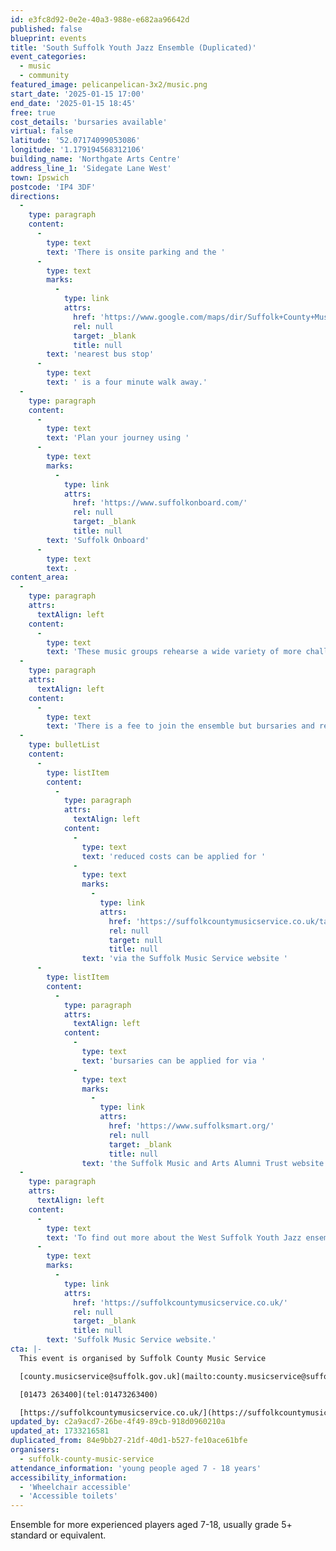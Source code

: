```yaml
---
id: e3fc8d92-0e2e-40a3-988e-e682aa96642d
published: false
blueprint: events
title: 'South Suffolk Youth Jazz Ensemble (Duplicated)'
event_categories:
  - music
  - community
featured_image: pelicanpelican-3x2/music.png
start_date: '2025-01-15 17:00'
end_date: '2025-01-15 18:45'
free: true
cost_details: 'bursaries available'
virtual: false
latitude: '52.07174099053086'
longitude: '1.179194568312106'
building_name: 'Northgate Arts Centre'
address_line_1: 'Sidegate Lane West'
town: Ipswich
postcode: 'IP4 3DF'
directions:
  -
    type: paragraph
    content:
      -
        type: text
        text: 'There is onsite parking and the '
      -
        type: text
        marks:
          -
            type: link
            attrs:
              href: 'https://www.google.com/maps/dir/Suffolk+County+Music+Service,+Northgate+Arts+Centre,+Sidegate+Ln+W,+Ipswich+IP4+3DF/Northgate+School,+Ipswich+IP4+3EQ/@52.0714123,1.1794618,18z/data=!3m1!4b1!4m14!4m13!1m5!1m1!1s0x47d99f6e63d0177d:0x6beb964950bde33c!2m2!1d1.1792053!2d52.0716388!1m5!1m1!1s0x47d99f6c4ff94971:0x38d8a9df567ac61f!2m2!1d1.18273!2d52.071865!3e2?entry=ttu&g_ep=EgoyMDI0MTEyNC4xIKXMDSoASAFQAw%3D%3D'
              rel: null
              target: _blank
              title: null
        text: 'nearest bus stop'
      -
        type: text
        text: ' is a four minute walk away.'
  -
    type: paragraph
    content:
      -
        type: text
        text: 'Plan your journey using '
      -
        type: text
        marks:
          -
            type: link
            attrs:
              href: 'https://www.suffolkonboard.com/'
              rel: null
              target: _blank
              title: null
        text: 'Suffolk Onboard'
      -
        type: text
        text: .
content_area:
  -
    type: paragraph
    attrs:
      textAlign: left
    content:
      -
        type: text
        text: 'These music groups rehearse a wide variety of more challenging repertoire, working towards several concerts and performances throughout the year.'
  -
    type: paragraph
    attrs:
      textAlign: left
    content:
      -
        type: text
        text: 'There is a fee to join the ensemble but bursaries and reduced costs are available, including for people who are in receipt of free school meals and looked after children -'
  -
    type: bulletList
    content:
      -
        type: listItem
        content:
          -
            type: paragraph
            attrs:
              textAlign: left
            content:
              -
                type: text
                text: 'reduced costs can be applied for '
              -
                type: text
                marks:
                  -
                    type: link
                    attrs:
                      href: 'https://suffolkcountymusicservice.co.uk/take-part/remissions-information/'
                      rel: null
                      target: null
                      title: null
                text: 'via the Suffolk Music Service website '
      -
        type: listItem
        content:
          -
            type: paragraph
            attrs:
              textAlign: left
            content:
              -
                type: text
                text: 'bursaries can be applied for via '
              -
                type: text
                marks:
                  -
                    type: link
                    attrs:
                      href: 'https://www.suffolksmart.org/'
                      rel: null
                      target: _blank
                      title: null
                text: 'the Suffolk Music and Arts Alumni Trust website'
  -
    type: paragraph
    attrs:
      textAlign: left
    content:
      -
        type: text
        text: 'To find out more about the West Suffolk Youth Jazz ensemble or find an ensemble near you, please visit the '
      -
        type: text
        marks:
          -
            type: link
            attrs:
              href: 'https://suffolkcountymusicservice.co.uk/'
              rel: null
              target: _blank
              title: null
        text: 'Suffolk Music Service website.'
cta: |-
  This event is organised by Suffolk County Music Service

  [county.musicservice@suffolk.gov.uk](mailto:county.musicservice@suffolk.gov.uk)

  [01473 263400](tel:01473263400)

  [https://suffolkcountymusicservice.co.uk/](https://suffolkcountymusicservice.co.uk/)
updated_by: c2a9acd7-26be-4f49-89cb-918d0960210a
updated_at: 1733216581
duplicated_from: 84e9bb27-21df-40d1-b527-fe10ace61bfe
organisers:
  - suffolk-county-music-service
attendance_information: 'young people aged 7 - 18 years'
accessibility_information:
  - 'Wheelchair accessible'
  - 'Accessible toilets'
---
```

Ensemble for more experienced players aged 7-18, usually grade 5+ standard or equivalent.